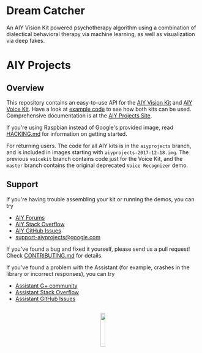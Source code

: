 # Dream Catcher

An AIY Vision Kit powered psychotherapy algorithm using a combination of dialectical behavioral therapy via machine learning, as well as visualization via deep fakes. 







# AIY Projects

## Overview

This repository contains an easy-to-use API for the [AIY Vision Kit][aiy-vision]
and [AIY Voice Kit][aiy-voice]. Have a look at [example code][aiy-github-examples]
to see how both kits can be used. Comprehensive documentation is at the
[AIY Projects Site][aiy-site].

If you're using Raspbian instead of Google's provided image, read
[HACKING.md] for information on getting started.

For returning users. The code for all AIY kits is in the `aiyprojects` branch,
and is included in images starting with `aiyprojects-2017-12-18.img`.
The previous `voicekit` branch contains code just for the Voice Kit, and the
`master` branch contains the original deprecated `Voice Recognizer` demo.

## Support

If you're having trouble assembling your kit or running the demos, you can try

* [AIY Forums][aiy-forums]
* [AIY Stack Overflow][aiy-stack-overflow]
* [AIY GitHub Issues][aiy-github-issues]
* support-aiyprojects@google.com

If you've found a bug and fixed it yourself, please send us a pull request!
Check [CONTRIBUTING.md] for details.

If you've found a problem with the Assistant (for example, crashes in the
library or incorrect responses), you can try

* [Assistant G+ community][assistant-google-plus]
* [Assistant Stack Overflow][assistant-stack-overflow]
* [Assistant GitHub Issues][assistant-github-issues]

##

<p align="center">
  <img width="15%" src="https://aiyprojects.withgoogle.com/static/images/icons/aiy-circular-logo.svg">
</p>

[HACKING.md]: HACKING.md
[CONTRIBUTING.md]: CONTRIBUTING.md

[aiy-site]: https://aiyprojects.withgoogle.com/
[aiy-vision]: https://aiyprojects.withgoogle.com/vision/
[aiy-voice]: https://aiyprojects.withgoogle.com/voice/

[aiy-forums]: https://www.raspberrypi.org/forums/viewforum.php?f=114
[aiy-stack-overflow]: https://stackoverflow.com/questions/tagged/google-aiy
[aiy-github-issues]: https://github.com/google/aiyprojects-raspbian/issues
[aiy-github-examples]: https://github.com/google/aiyprojects-raspbian/tree/aiyprojects/src/examples

[assistant-google-plus]: https://plus.google.com/communities/117537996116836200696
[assistant-stack-overflow]: https://stackoverflow.com/questions/tagged/google-assistant-sdk
[assistant-github-issues]: https://github.com/googlesamples/assistant-sdk-python/issues
